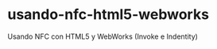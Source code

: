 usando-nfc-html5-webworks
=========================

Usando NFC con HTML5 y WebWorks (Invoke e Indentity)
